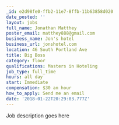 ```yaml
---
_id: e2d98fe0-ffb2-11e7-8ffb-11b63858d020
date_posted: ''
layout: jobs
full_name: Jonathan Matthey
poster_email: matthey888@gmail.com
business_name: Jon's hotel
business_url: jonshotel.com
location: 46 South Portland Ave
title: Big Boss
category: floor
qualifications: Masters in Hoteling
job_type: full_time
hours: all day
start: Immediate
compensation: $30 an hour
how_to_apply: Send me an email
date: '2018-01-22T20:29:03.777Z'
---
```

Job description goes here
